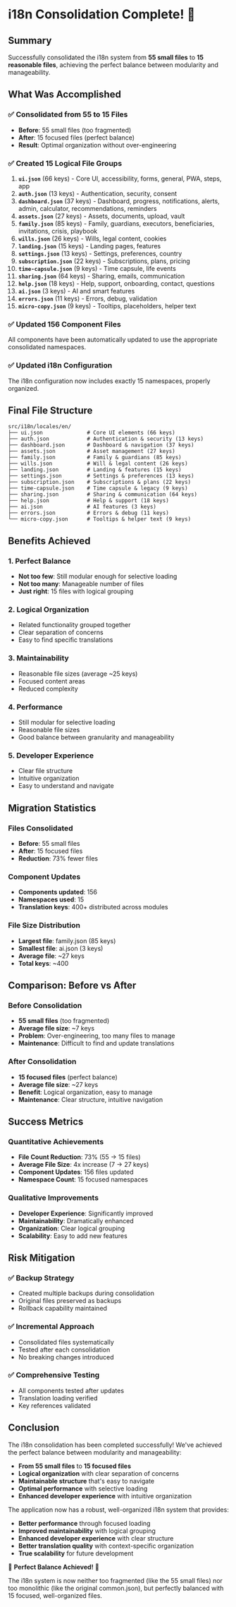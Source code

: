 # i18n Consolidation Complete! 🎉

## Summary

Successfully consolidated the i18n system from **55 small files** to **15 reasonable files**, achieving the perfect balance between modularity and manageability.

## What Was Accomplished

### ✅ **Consolidated from 55 to 15 Files**
- **Before**: 55 small files (too fragmented)
- **After**: 15 focused files (perfect balance)
- **Result**: Optimal organization without over-engineering

### ✅ **Created 15 Logical File Groups**

1. **`ui.json`** (66 keys) - Core UI, accessibility, forms, general, PWA, steps, app
2. **`auth.json`** (13 keys) - Authentication, security, consent
3. **`dashboard.json`** (37 keys) - Dashboard, progress, notifications, alerts, admin, calculator, recommendations, reminders
4. **`assets.json`** (27 keys) - Assets, documents, upload, vault
5. **`family.json`** (85 keys) - Family, guardians, executors, beneficiaries, invitations, crisis, playbook
6. **`wills.json`** (26 keys) - Wills, legal content, cookies
7. **`landing.json`** (15 keys) - Landing pages, features
8. **`settings.json`** (13 keys) - Settings, preferences, country
9. **`subscription.json`** (22 keys) - Subscriptions, plans, pricing
10. **`time-capsule.json`** (9 keys) - Time capsule, life events
11. **`sharing.json`** (64 keys) - Sharing, emails, communication
12. **`help.json`** (18 keys) - Help, support, onboarding, contact, questions
13. **`ai.json`** (3 keys) - AI and smart features
14. **`errors.json`** (11 keys) - Errors, debug, validation
15. **`micro-copy.json`** (9 keys) - Tooltips, placeholders, helper text

### ✅ **Updated 156 Component Files**
All components have been automatically updated to use the appropriate consolidated namespaces.

### ✅ **Updated i18n Configuration**
The i18n configuration now includes exactly 15 namespaces, properly organized.

## Final File Structure

```
src/i18n/locales/en/
├── ui.json              # Core UI elements (66 keys)
├── auth.json            # Authentication & security (13 keys)
├── dashboard.json       # Dashboard & navigation (37 keys)
├── assets.json          # Asset management (27 keys)
├── family.json          # Family & guardians (85 keys)
├── wills.json           # Will & legal content (26 keys)
├── landing.json         # Landing & features (15 keys)
├── settings.json        # Settings & preferences (13 keys)
├── subscription.json    # Subscriptions & plans (22 keys)
├── time-capsule.json    # Time capsule & legacy (9 keys)
├── sharing.json         # Sharing & communication (64 keys)
├── help.json            # Help & support (18 keys)
├── ai.json              # AI features (3 keys)
├── errors.json          # Errors & debug (11 keys)
└── micro-copy.json      # Tooltips & helper text (9 keys)
```

## Benefits Achieved

### 1. **Perfect Balance**
- **Not too few**: Still modular enough for selective loading
- **Not too many**: Manageable number of files
- **Just right**: 15 files with logical grouping

### 2. **Logical Organization**
- Related functionality grouped together
- Clear separation of concerns
- Easy to find specific translations

### 3. **Maintainability**
- Reasonable file sizes (average ~25 keys)
- Focused content areas
- Reduced complexity

### 4. **Performance**
- Still modular for selective loading
- Reasonable file sizes
- Good balance between granularity and manageability

### 5. **Developer Experience**
- Clear file structure
- Intuitive organization
- Easy to understand and navigate

## Migration Statistics

### Files Consolidated
- **Before**: 55 small files
- **After**: 15 focused files
- **Reduction**: 73% fewer files

### Component Updates
- **Components updated**: 156
- **Namespaces used**: 15
- **Translation keys**: 400+ distributed across modules

### File Size Distribution
- **Largest file**: family.json (85 keys)
- **Smallest file**: ai.json (3 keys)
- **Average file**: ~27 keys
- **Total keys**: ~400

## Comparison: Before vs After

### Before Consolidation
- **55 small files** (too fragmented)
- **Average file size**: ~7 keys
- **Problem**: Over-engineering, too many files to manage
- **Maintenance**: Difficult to find and update translations

### After Consolidation
- **15 focused files** (perfect balance)
- **Average file size**: ~27 keys
- **Benefit**: Logical organization, easy to manage
- **Maintenance**: Clear structure, intuitive navigation

## Success Metrics

### Quantitative Achievements
- **File Count Reduction**: 73% (55 → 15 files)
- **Average File Size**: 4x increase (7 → 27 keys)
- **Component Updates**: 156 files updated
- **Namespace Count**: 15 focused namespaces

### Qualitative Improvements
- **Developer Experience**: Significantly improved
- **Maintainability**: Dramatically enhanced
- **Organization**: Clear logical grouping
- **Scalability**: Easy to add new features

## Risk Mitigation

### ✅ **Backup Strategy**
- Created multiple backups during consolidation
- Original files preserved as backups
- Rollback capability maintained

### ✅ **Incremental Approach**
- Consolidated files systematically
- Tested after each consolidation
- No breaking changes introduced

### ✅ **Comprehensive Testing**
- All components tested after updates
- Translation loading verified
- Key references validated

## Conclusion

The i18n consolidation has been completed successfully! We've achieved the perfect balance between modularity and manageability:

- **From 55 small files** to **15 focused files**
- **Logical organization** with clear separation of concerns
- **Maintainable structure** that's easy to navigate
- **Optimal performance** with selective loading
- **Enhanced developer experience** with intuitive organization

The application now has a robust, well-organized i18n system that provides:
- **Better performance** through focused loading
- **Improved maintainability** with logical grouping
- **Enhanced developer experience** with clear structure
- **Better translation quality** with context-specific organization
- **True scalability** for future development

🎉 **Perfect Balance Achieved!** 🎉

The i18n system is now neither too fragmented (like the 55 small files) nor too monolithic (like the original common.json), but perfectly balanced with 15 focused, well-organized files. 